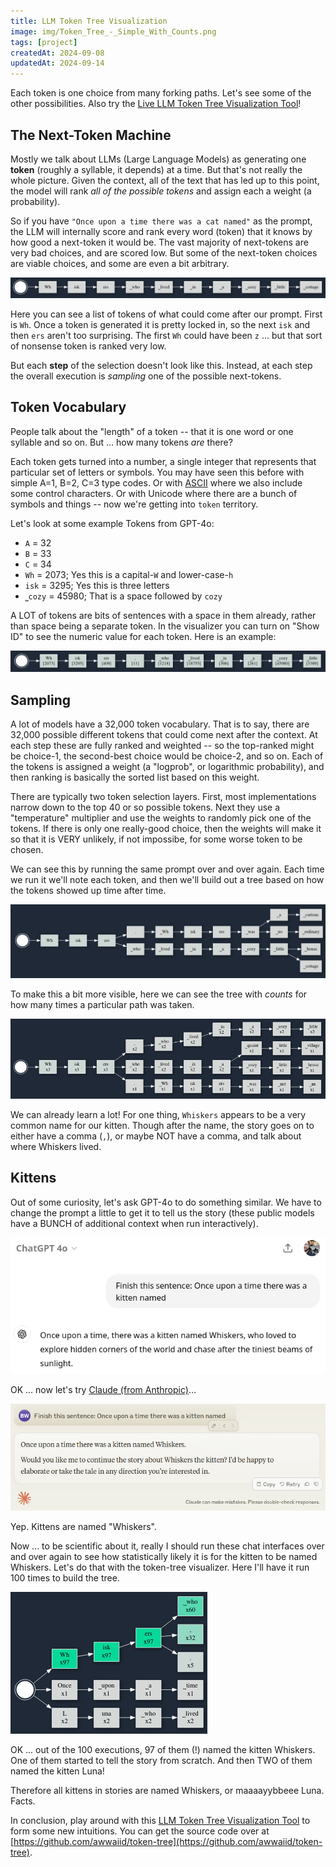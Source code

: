 ```yaml
---
title: LLM Token Tree Visualization
image: img/Token_Tree_-_Simple_With_Counts.png
tags: [project]
createdAt: 2024-09-08
updatedAt: 2024-09-14
---
```



Each token is one choice from many forking paths. Let's see some of the other possibilities. Also try the [Live LLM Token Tree Visualization Tool](https://thelackthereof.org/token-tree/)!


## The Next-Token Machine

Mostly we talk about LLMs (Large Language Models) as generating one **token** (roughly a syllable, it depends) at a time. But that's not really the whole picture. Given the context, all of the text that has led up to this point, the model will rank *all of the possible tokens* and assign each a weight (a probability).

So if you have `"Once upon a time there was a cat named"` as the prompt, the LLM will internally score and rank every word (token) that it knows by how good a next-token it would be. The vast majority of next-tokens are very bad choices, and are scored low. But some of the next-token choices are viable choices, and some are even a bit arbitrary.

![Token Tree - Linear](img/Token_Tree_-_Linear.png)

Here you can see a list of tokens of what could come after our prompt. First is `Wh`. Once a token is generated it is pretty locked in, so the next `isk` and then `ers` aren't too surprising. The first `Wh` could have been `z` ... but that sort of nonsense token is ranked very low.

But each **step** of the selection doesn't look like this. Instead, at each step the overall execution is *sampling* one of the possible next-tokens.

## Token Vocabulary

People talk about the "length" of a token -- that it is one word or one syllable and so on. But ... how many tokens *are* there?

Each token gets turned into a number, a single integer that represents that particular set of letters or symbols. You may have seen this before with simple A=1, B=2, C=3 type codes. Or with [ASCII](https://en.wikipedia.org/wiki/ASCII) where we also include some control characters. Or with Unicode where there are a bunch of symbols and things -- now we're getting into `token` territory.

Let's look at some example Tokens from GPT-4o:

* `A` = 32
* `B` = 33
* `C` = 34
* `Wh` = 2073; Yes this is a capital-`W` and lower-case-`h`
* `isk` = 3295; Yes this is three letters
* `⎵cozy` = 45980; That is a space followed by `cozy`

A LOT of tokens are bits of sentences with a space in them already, rather than space being a separate token. In the visualizer you can turn on "Show ID" to see the numeric value for each token. Here is an example:

![Token Tree - with token ids](img/Token_Tree_-_with_token_ids.png)

## Sampling

A lot of models have a 32,000 token vocabulary. That is to say, there are 32,000 possible different tokens that could come next after the context. At each step these are fully ranked and weighted -- so the top-ranked might be choice-1, the second-best choice would be choice-2, and so on. Each of the tokens is assigned a weight (a "logprob", or logarithmic probability), and then ranking is basically the sorted list based on this weight.

There are typically two token selection layers. First, most implementations narrow down to the top 40 or so possible tokens. Next they use a "temperature" multiplier and use the weights to randomly pick one of the tokens. If there is only one really-good choice, then the weights will make it so that it is VERY unlikely, if not impossibe, for some worse token to be chosen.

We can see this by running the same prompt over and over again. Each time we run it we'll note each token, and then we'll build out a tree based on how the tokens showed up time after time.

![Token Tree - Simple](img/Token_Tree_-_Simple.png)

To make this a bit more visible, here we can see the tree with *counts* for how many times a particular path was taken.

![Token Tree - Simple With Counts](img/Token_Tree_-_Simple_With_Counts.png)

We can already learn a lot! For one thing, `Whiskers` appears to be a very common name for our kitten. Though after the name, the story goes on to either have a comma (`,`), or maybe NOT have a comma, and talk about where Whiskers lived.

## Kittens

Out of some curiosity, let's ask GPT-4o to do something similar. We have to change the prompt a little to get it to tell us the story (these public models have a BUNCH of additional context when run interactively).

![Token Tree - GPT-4o kitten](img/Token_Tree_-_GPT-4o_kitten.png)

OK ... now let's try [Claude (from Anthropic)](https://claude.ai)...

![Token Tree - Claude kitten](img/Token_Tree_-_Claude_kitten.png)

Yep. Kittens are named "Whiskers".

Now ... to be scientific about it, really I should run these chat interfaces over and over again to see how statistically likely it is for the kitten to be named Whiskers. Let's do that with the token-tree visualizer. Here I'll have it run 100 times to build the tree.

![Token Tree - Luna Too](img/Token_Tree_-_Luna_Too.png)

OK ... out of the 100 executions, 97 of them (!) named the kitten Whiskers. One of them started to tell the story from scratch. And then TWO of them named the kitten Luna!

Therefore all kittens in stories are named Whiskers, or maaaayybbeee Luna. Facts.

In conclusion, play around with this [LLM Token Tree Visualization Tool](https://thelackthereof.org/token-tree/) to form some new intuitions. You can get the source code over at [https://github.com/awwaiid/token-tree](https://github.com/awwaiid/token-tree).
